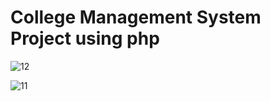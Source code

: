 <h1>College Management System Project using php</h1>

![12](https://github.com/user-attachments/assets/33ef4547-acf1-4a57-a02b-69271740d893)

![11](https://github.com/user-attachments/assets/6e8aa412-676f-4d5e-9f2c-0dcffb6ff0a7)
